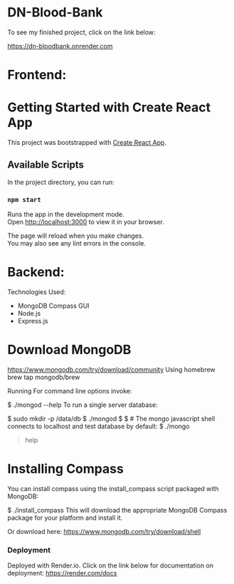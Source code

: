 # DN-Blood-Bank

To see my finished project, click on the link below:

https://dn-bloodbank.onrender.com


# Frontend:

# Getting Started with Create React App

This project was bootstrapped with [Create React App](https://github.com/facebook/create-react-app).

## Available Scripts

In the project directory, you can run:

### `npm start`

Runs the app in the development mode.\
Open [http://localhost:3000](http://localhost:3000) to view it in your browser.

The page will reload when you make changes.\
You may also see any lint errors in the console.

# Backend:

Technologies Used:
- MongoDB Compass GUI
- Node.js
- Express.js

# Download MongoDB

https://www.mongodb.com/try/download/community
Using homebrew brew tap mongodb/brew

Running
For command line options invoke:

$ ./mongod --help
To run a single server database:

$ sudo mkdir -p /data/db
$ ./mongod
$
$ # The mongo javascript shell connects to localhost and test database by default:
$ ./mongo
> help

# Installing Compass
You can install compass using the install_compass script packaged with MongoDB:

$ ./install_compass
This will download the appropriate MongoDB Compass package for your platform and install it.

Or download here:
https://www.mongodb.com/try/download/shell 

### Deployment

Deployed with Render.io. Click on the link below for documentation on deployment:
https://render.com/docs 

